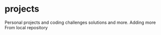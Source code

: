 # projects
Personal projects and coding challenges solutions and more.
Adding more
From local repository